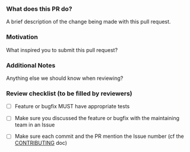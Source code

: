 ### What does this PR do?

A brief description of the change being made with this pull request.

### Motivation

What inspired you to submit this pull request?

### Additional Notes

Anything else we should know when reviewing?

### Review checklist (to be filled by reviewers)

- [ ] Feature or bugfix MUST have appropriate tests
- [ ] Make sure you discussed the feature or bugfix with the maintaining team in an Issue
- [ ] Make sure each commit and the PR mention the Issue number (cf the [CONTRIBUTING](CONTRIBUTING.md) doc)

